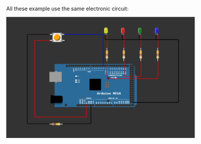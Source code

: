 All these example use the same electronic circuit:

![Circuit Diagram](CircuitDiagram.png "Circuit Diagram")
